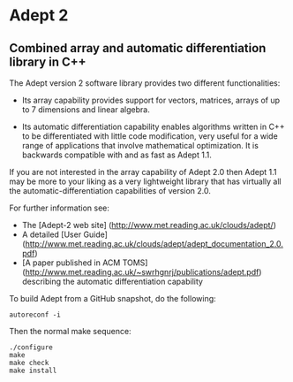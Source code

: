 # Adept 2
## Combined array and automatic differentiation library in C++

The Adept version 2 software library provides two different
functionalities:

* Its array capability provides support for vectors, matrices, arrays
  of up to 7 dimensions and linear algebra.

* Its automatic differentiation capability enables algorithms written
  in C++ to be differentiated with little code modification, very
  useful for a wide range of applications that involve mathematical
  optimization. It is backwards compatible with and as fast as Adept
  1.1.

If you are not interested in the array capability of Adept 2.0 then
Adept 1.1 may be more to your liking as a very lightweight library
that has virtually all the automatic-differentiation capabilities of
version 2.0.

For further information see:
* The [Adept-2 web site] (http://www.met.reading.ac.uk/clouds/adept/)
* A detailed [User Guide] (http://www.met.reading.ac.uk/clouds/adept/adept_documentation_2.0.pdf)
* [A paper published in ACM TOMS] (http://www.met.reading.ac.uk/~swrhgnrj/publications/adept.pdf) describing the automatic differentiation capability

To build Adept from a GitHub snapshot, do the following:

    autoreconf -i

Then the normal make sequence:

    ./configure
    make
    make check
    make install